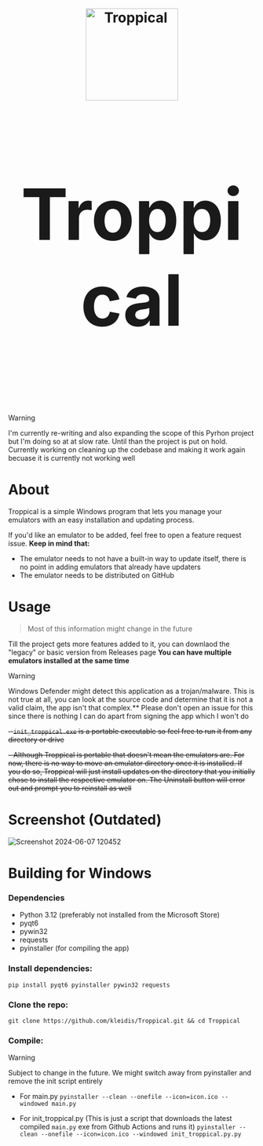 <h1 align="center">
  <img src="https://raw.githubusercontent.com/kleidis/Troppical/refs/heads/master/icons/assets/Troppical.svg" alt="Troppical" width="188"/>
</p>
<p align="center" style="font-size:144px;">
  <strong>Troppical</strong>
</h1>

> [!WARNING]
> I'm currently re-writing and also expanding the scope of this Pyrhon project but I'm doing so at at slow rate. Until than the project is put on hold. Currently working on cleaning up the codebase and making it work again becuase it is currently not working well

# About

Troppical is a simple Windows program that lets you manage your emulators with an easy installation and updating process.

If you'd like an emulator to be added, feel free to open a feature request issue. **Keep in mind that:**

- The emulator needs to not have a built-in way to update itself, there is no point in adding emulators that already have updaters
- The emulator needs to be distributed on GitHub

# Usage
> Most of this information might change in the future

Till the project gets more features added to it, you can downlaod the "legacy" or basic version from Releases page
**You can have multiple emulators installed at the same time**

> [!WARNING]
> Windows Defender might detect this application as a trojan/malware. This is not true at all, you can look at the source code and determine that it is not a valid claim,  the app isn't that complex.**
> Please don't open an issue for this since there is nothing I can do apart from signing the app which I won't do

~~- `init_troppical.exe` is a portable executable so feel free to run it from any directory or drive~~

~~- Although Troppical is portable that doesn't mean the emulators are. For now, there is no way to move an emulator directory once it is installed. If you do so, Troppical will just install updates on the directory that you initially chose to install the respective emulator on. The Uninstall button will error out and prompt you to reinstall as well~~

# Screenshot (Outdated)
![Screenshot 2024-06-07 120452](https://github.com/kleidis/Troppical/assets/167202775/0e6d0c83-7132-414e-80dd-55dbc4ca9b29)


# Building for Windows

### Dependencies

- Python 3.12 (preferably not installed from the Microsoft Store)
- pyqt6
- pywin32
- requests
- pyinstaller (for compiling the app)

### Install dependencies:

`pip install pyqt6 pyinstaller pywin32 requests`

### Clone the repo:

`git clone https://github.com/kleidis/Troppical.git && cd Troppical`

### Compile:

> [!WARNING]
> Subject to change in the future. We might switch away from pyinstaller and remove the init script entirely

- For main.py
`pyinstaller --clean --onefile --icon=icon.ico --windowed main.py`


- For init_troppical.py (This is just a script that downloads the latest compiled `main.py` exe from Github Actions and runs it)
`pyinstaller --clean --onefile --icon=icon.ico --windowed init_troppical.py.py`


